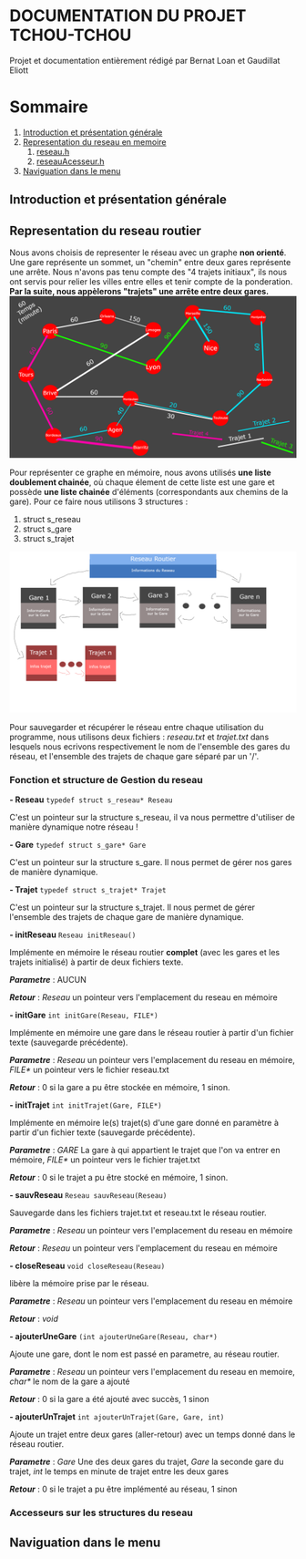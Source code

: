 # DOCUMENTATION DU PROJET TCHOU-TCHOU
Projet et documentation entièrement rédigé par Bernat Loan et Gaudillat Eliott

# Sommaire

1. [Introduction et présentation générale](#intro)
2. [Representation du reseau en memoire](#reseau)
    1. [reseau.h](#re)
    2. [reseauAcesseur.h](#reAc)
3. [Naviguation dans le menu](#menu)








## Introduction et présentation générale <a name="intro"></a>

## Representation du reseau routier <a name="reseau"></a>

Nous avons choisis de representer le réseau avec un graphe **non orienté**. Une gare représente un sommet, un "chemin" entre deux gares représente une arrête.
Nous n'avons pas tenu compte des "4 trajets initiaux", ils nous ont servis pour relier les villes entre elles et tenir compte de la ponderation. **Par la suite, nous appèlerons "trajets" une arrête entre deux gares.**
![Schema Gare](img/base_trajet.png "Schema Gare")

Pour représenter ce graphe en mémoire, nous avons utilisés **une liste doublement chainée**, où chaque élement de cette liste est une gare et possède **une liste chainée** d'éléments (correspondants aux chemins de la gare). Pour ce faire nous utilisons 3 structures :
1. struct s_reseau
2. struct s_gare
3. struct s_trajet

![Schema Reseau](img/explicationReseau.png "Schema Reseau")

Pour sauvegarder et récupérer le réseau entre chaque utilisation du programme, nous utilisons deux fichiers : _reseau.txt_ et _trajet.txt_ dans lesquels nous ecrivons respectivement le nom de l'ensemble des gares du réseau, et l'ensemble des trajets de chaque gare séparé par un '/'.

### Fonction et structure de Gestion du reseau <a name="re"></a>

**- Reseau** `typedef struct s_reseau* Reseau`

C'est un pointeur sur la structure s_reseau, il va nous permettre d'utiliser de manière dynamique notre réseau !

**- Gare** `typedef struct s_gare* Gare`

C'est un pointeur sur la structure s_gare. Il nous permet de gérer nos gares de manière dynamique.

**- Trajet** `typedef struct s_trajet* Trajet`

C'est un pointeur sur la structure s_trajet. Il nous permet de gérer l'ensemble des trajets de chaque gare de manière dynamique.

**- initReseau** `Reseau initReseau()`

Implémente en mémoire le réseau routier **complet** (avec les gares et les trajets initialisé) à partir de deux fichiers texte.

***Parametre*** : AUCUN

***Retour*** : _Reseau_ un pointeur vers l'emplacement du reseau en mémoire

**- initGare** `int initGare(Reseau, FILE*)`

Implémente en mémoire une gare dans le réseau routier à partir d'un fichier texte (sauvegarde précédente).

***Parametre*** : _Reseau_ un pointeur vers l'emplacement du reseau en mémoire, _FILE*_ un pointeur vers le fichier reseau.txt

***Retour*** : 0 si la gare a pu être stockée en mémoire, 1 sinon.


**- initTrajet** `int initTrajet(Gare, FILE*)`

Implémente en mémoire le(s) trajet(s) d'une gare donné en paramètre à partir d'un fichier texte (sauvegarde précédente).

***Parametre*** : _GARE_ La gare à qui appartient le trajet que l'on va entrer en mémoire, _FILE*_ un pointeur vers le fichier trajet.txt

***Retour*** : 0 si le trajet a pu être stocké en mémoire, 1 sinon.

**- sauvReseau** `Reseau sauvReseau(Reseau)`

Sauvegarde dans les fichiers trajet.txt et reseau.txt le réseau routier.

***Parametre*** : _Reseau_ un pointeur vers l'emplacement du reseau en mémoire

***Retour*** : _Reseau_ un pointeur vers l'emplacement du reseau en mémoire

**- closeReseau** `void closeReseau(Reseau)`

libère la mémoire prise par le réseau.

***Parametre*** : _Reseau_ un pointeur vers l'emplacement du reseau en mémoire

___Retour___ : _void_

**- ajouterUneGare** `(int ajouterUneGare(Reseau, char*)`

Ajoute une gare, dont le nom est passé en parametre, au réseau routier.

***Parametre*** : _Reseau_ un pointeur vers l'emplacement du reseau en memoire, _char*_ le nom de la gare a ajouté

***Retour*** :  0 si la gare a été ajouté avec succès, 1 sinon

**- ajouterUnTrajet** `int ajouterUnTrajet(Gare, Gare, int)`

Ajoute un trajet entre deux gares (aller-retour) avec un temps donné dans le réseau routier.

***Parametre*** : _Gare_ Une des deux gares du trajet,  _Gare_ la seconde gare du trajet, _int_ le temps en minute de trajet entre les deux gares

***Retour*** : 0 si le trajet a pu être implémenté au réseau, 1 sinon

### Accesseurs sur les structures du reseau<a name="reAc"></a>

## Naviguation dans le menu <a name="menu"></a>

